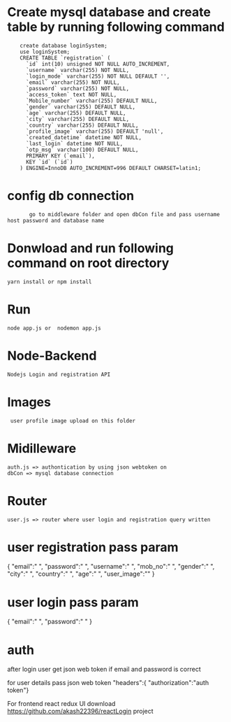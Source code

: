 # Create mysql database and create table by running following command

        create database loginSystem;
        use loginSystem;   
        CREATE TABLE `registration` (
          `id` int(10) unsigned NOT NULL AUTO_INCREMENT,
          `username` varchar(255) NOT NULL,
          `login_mode` varchar(255) NOT NULL DEFAULT '',
          `email` varchar(255) NOT NULL,
          `password` varchar(255) NOT NULL,
          `access_token` text NOT NULL,
          `Mobile_number` varchar(255) DEFAULT NULL,
          `gender` varchar(255) DEFAULT NULL,
          `age` varchar(255) DEFAULT NULL,
          `city` varchar(255) DEFAULT NULL,
          `country` varchar(255) DEFAULT NULL,
          `profile_image` varchar(255) DEFAULT 'null',
          `created_datetime` datetime NOT NULL,
          `last_login` datetime NOT NULL,
          `otp_msg` varchar(100) DEFAULT NULL,
          PRIMARY KEY (`email`),
          KEY `id` (`id`)
        ) ENGINE=InnoDB AUTO_INCREMENT=996 DEFAULT CHARSET=latin1;

# config db connection 
           go to middleware folder and open dbCon file and pass username host password and database name

# Donwload and run following command on root directory 

    yarn install or npm install 


# Run 
    node app.js or  nodemon app.js

# Node-Backend
    Nodejs Login and registration API


# Images
     user profile image upload on this folder
# Midilleware
    auth.js => authontication by using json webtoken on 
    dbCon => mysql database connection 
# Router 
    user.js => router where user login and registration query written
    
    
# user registration pass param
   {
        "email":" ",
        "password":" ",
        "username":" ",
        "mob_no":" ",
        "gender":" ",
        "city":" ",
        "country":" ",
        "age":" ",
        "user_image":""
    }
    
# user login pass param 
   {
    "email":" ",
    "password":" "
    }
      
# auth
   after login user get json web token if email and password is correct
   
   for user details pass json web token 
   "headers":{	"authorization":"auth token"}
        
        
        
For frontend react redux UI download https://github.com/akash22396/reactLogin  project
   

     
    
 
     

